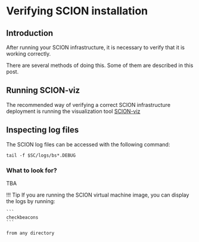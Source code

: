 # Verifying SCION installation

## Introduction

After running your SCION infrastructure, it is necessary to verify that it is working correctly.

There are several methods of doing this. Some of them are described in this post.

## Running SCION-viz

The recommended way of verifying a correct SCION infrastructure deployment is running the visualization tool [SCION-viz](/as_visualization/running_asviz.md)

## Inspecting log files

The SCION log files can be accessed with the following command:

```shell
tail -f $SC/logs/bs*.DEBUG
```

### What to look for?

TBA

!!! Tip
    If you are running the SCION virtual machine image, you can display the logs by running:

    ```
    checkbeacons
    ```

	from any directory